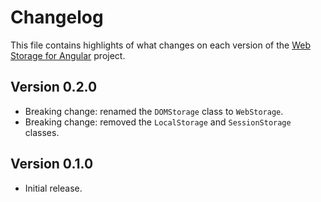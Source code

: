 # Changelog
This file contains highlights of what changes on each version of the [Web Storage for Angular](https://github.com/cedx/ngx-storage) project.

## Version 0.2.0
- Breaking change: renamed the `DOMStorage` class to `WebStorage`.
- Breaking change: removed the `LocalStorage` and `SessionStorage` classes.

## Version 0.1.0
- Initial release.

